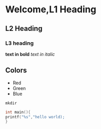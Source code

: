 # Welcome,L1 Heading
## L2 Heading
### L3 heading 
**text in bold**
*text in  italic*
## Colors
* Red
* Green
* Blue

`mkdir`
  ```c
  int main(){
printf("%s","hello world);
}
